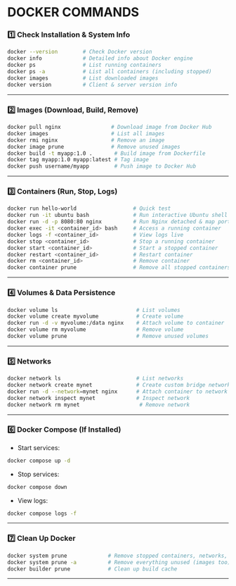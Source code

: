 # DOCKER COMMANDS


### **1️⃣ Check Installation & System Info**

```bash
docker --version        # Check Docker version
docker info             # Detailed info about Docker engine
docker ps               # List running containers
docker ps -a            # List all containers (including stopped)
docker images           # List downloaded images
docker version          # Client & server version info
```

---

### **2️⃣ Images (Download, Build, Remove)**

```bash
docker pull nginx                # Download image from Docker Hub
docker images                    # List all images
docker rmi nginx                 # Remove an image
docker image prune               # Remove unused images
docker build -t myapp:1.0 .       # Build image from Dockerfile
docker tag myapp:1.0 myapp:latest # Tag image
docker push username/myapp        # Push image to Docker Hub
```

---

### **3️⃣ Containers (Run, Stop, Logs)**

```bash
docker run hello-world                  # Quick test
docker run -it ubuntu bash              # Run interactive Ubuntu shell
docker run -d -p 8080:80 nginx          # Run Nginx detached & map ports
docker exec -it <container_id> bash     # Access a running container
docker logs -f <container_id>           # View logs live
docker stop <container_id>              # Stop a running container
docker start <container_id>             # Start a stopped container
docker restart <container_id>           # Restart container
docker rm <container_id>                # Remove container
docker container prune                  # Remove all stopped containers
```

---

### **4️⃣ Volumes & Data Persistence**

```bash
docker volume ls                         # List volumes
docker volume create myvolume            # Create volume
docker run -d -v myvolume:/data nginx    # Attach volume to container
docker volume rm myvolume                # Remove volume
docker volume prune                      # Remove unused volumes
```

---

### **5️⃣ Networks**

```bash
docker network ls                        # List networks
docker network create mynet              # Create custom bridge network
docker run -d --network=mynet nginx      # Attach container to network
docker network inspect mynet             # Inspect network
docker network rm mynet                   # Remove network
```

---

### **6️⃣ Docker Compose (If Installed)**

* Start services:

```bash
docker compose up -d
```

* Stop services:

```bash
docker compose down
```

* View logs:

```bash
docker compose logs -f
```

---

### **7️⃣ Clean Up Docker**

```bash
docker system prune             # Remove stopped containers, networks, cache
docker system prune -a          # Remove everything unused (images too)
docker builder prune            # Clean up build cache
```

---
